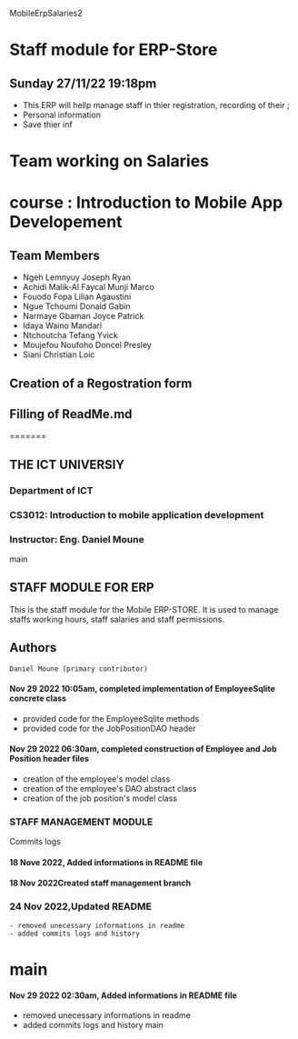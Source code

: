 MobileErpSalaries2
# Staff module for ERP-Store

## Sunday 27/11/22 19:18pm

- This ERP will hellp manage staff in thier registration, recording of their ;
- Personal information
-  Save thier inf
# Team working on Salaries
# course : Introduction to Mobile App Developement
## Team Members
- Ngeh Lemnyuy Joseph Ryan
- Achidi Malik-Al Faycal Munji Marco
- Fouodo Fopa Lilian Agaustini
- Ngue Tchoumi Donald Gabin
- Narmaye Gbaman Joyce Patrick 
- Idaya Waino Mandari
- Ntchoutcha Tefang Yvick 
- Moujefou Noufoho Doncel Presley
- Siani Christian Loic




##  Creation of a Regostration form 
## Filling of ReadMe.md 
=======



## THE ICT UNIVERSIY
### Department of ICT
### CS3012: Introduction to mobile application development
### Instructor: Eng. Daniel Moune


 main
## STAFF MODULE FOR ERP

This is the staff module for the Mobile ERP-STORE. 
It is used to manage staffs working hours, staff salaries and staff permissions.

## Authors

    Daniel Moune (primary contributor)

#### Nov 29 2022 10:05am, completed implementation of EmployeeSqlite concrete class
   - provided code for the EmployeeSqlite methods
   - provided code for the JobPositionDAO header

#### Nov 29 2022 06:30am, completed construction of Employee and Job Position header files
   - creation of the employee's model class
   - creation of the employee's DAO abstract class
   - creation of the job position's model class


### STAFF MANAGEMENT MODULE
 Commits logs
  
 #### 18 Nove 2022, Added informations in README file
 #### 18 Nov 2022Created staff management branch
 ### 24 Nov 2022,Updated README
    - removed unecessary informations in readme
    - added commits logs and history
 main
=======
#### Nov 29 2022 02:30am, Added informations in README file
   - removed unecessary informations in readme
   - added commits logs and history
 main
